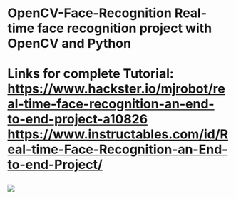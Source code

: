 # OpenCV-Face-Recognition Real-time face recognition project with OpenCV and Python <br><br> Links for complete Tutorial: <br> https://www.hackster.io/mjrobot/real-time-face-recognition-an-end-to-end-project-a10826 https://www.instructables.com/id/Real-time-Face-Recognition-an-End-to-end-Project/ <br> <p><img src="https://github.com/Mjrovai/OpenCV-Face-Recognition/blob/master/FaceRecogBlock.png?raw=true"></p>

